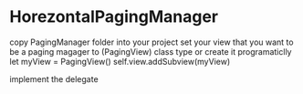 # HorezontalPagingManager
copy PagingManager folder into your project 
set your view that you want to be a paging magager to (PagingView) class type 
or create it programaticlly
let myView = PagingView()
self.view.addSubview(myView)

implement the delegate

